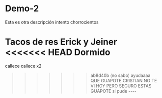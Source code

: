 # Demo-2
Esta es otra descripción intento chorrocientos


Tacos de res
Erick y Jeiner
<<<<<<< HEAD
Dormido 
=======
callece
callece x2

>>>>>>> ab8d40b (no sabo)
ayudaaaa
QUE GUAPOTE CRISTIAN NO TE VI HOY PERO SEGURO ESTAS GUAPOTE 
si pude ----
